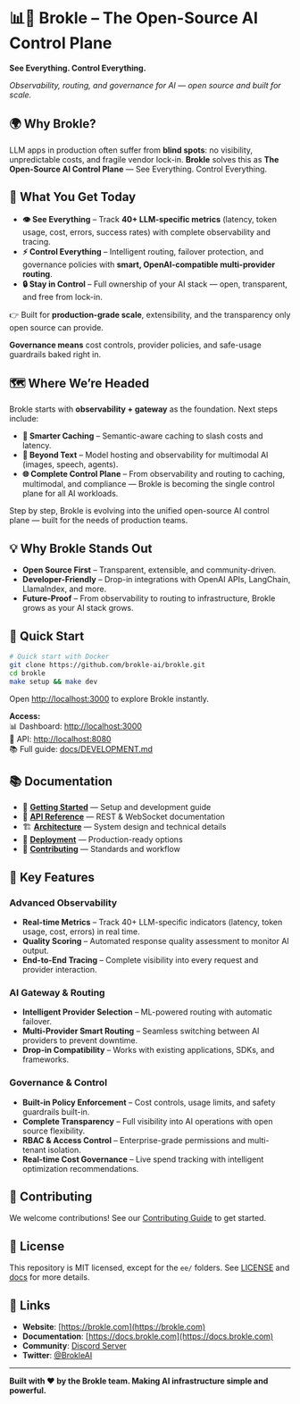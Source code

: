 # 📊🚀 Brokle – The Open-Source AI Control Plane

**See Everything. Control Everything.**

*Observability, routing, and governance for AI — open source and built for scale.*


## 🌍 Why Brokle?

LLM apps in production often suffer from **blind spots**: no visibility, unpredictable costs, and fragile vendor lock-in.
**Brokle** solves this as **The Open-Source AI Control Plane** — See Everything. Control Everything.


## 🎯 What You Get Today

- **👁️ See Everything** – Track **40+ LLM-specific metrics** (latency, token usage, cost, errors, success rates) with complete observability and tracing.
- **⚡ Control Everything** – Intelligent routing, failover protection, and governance policies with **smart, OpenAI-compatible multi-provider routing**.
- **🔒 Stay in Control** – Full ownership of your AI stack — open, transparent, and free from lock-in.  

👉 Built for **production-grade scale**, extensibility, and the transparency only open source can provide.

**Governance means** cost controls, provider policies, and safe-usage guardrails baked right in.


## 🗺️ Where We’re Headed

Brokle starts with **observability + gateway** as the foundation. Next steps include:  

- **🔄 Smarter Caching** – Semantic-aware caching to slash costs and latency.  
- **🚀 Beyond Text** – Model hosting and observability for multimodal AI (images, speech, agents).  
- **🌐 Complete Control Plane** – From observability and routing to caching, multimodal, and compliance — Brokle is becoming the single control plane for all AI workloads.  

Step by step, Brokle is evolving into the unified open-source AI control plane — built for the needs of production teams.


## 💡 Why Brokle Stands Out

- **Open Source First** – Transparent, extensible, and community-driven.  
- **Developer-Friendly** – Drop-in integrations with OpenAI APIs, LangChain, LlamaIndex, and more.  
- **Future-Proof** – From observability to routing to infrastructure, Brokle grows as your AI stack grows.


## 🚀 Quick Start

```bash
# Quick start with Docker
git clone https://github.com/brokle-ai/brokle.git
cd brokle
make setup && make dev
```

Open [http://localhost:3000](http://localhost:3000) to explore Brokle instantly.

**Access:**  
📊 Dashboard: [http://localhost:3000](http://localhost:3000)  
🔌 API: [http://localhost:8080](http://localhost:8080)  
📚 Full guide: [docs/DEVELOPMENT.md](docs/DEVELOPMENT.md)  


## 📚 Documentation

- 🚀 [**Getting Started**](docs/DEVELOPMENT.md) — Setup and development guide  
- 📡 [**API Reference**](docs/API.md) — REST & WebSocket documentation  
- 🏗️ [**Architecture**](docs/ARCHITECTURE.md) — System design and technical details  
- 🚢 [**Deployment**](docs/DEPLOYMENT.md) — Production-ready options  
- 🤝 [**Contributing**](docs/CONTRIBUTING.md) — Standards and workflow  


## 🌟 Key Features

### Advanced Observability
- **Real-time Metrics** – Track 40+ LLM-specific indicators (latency, token usage, cost, errors) in real time.  
- **Quality Scoring** – Automated response quality assessment to monitor AI output.  
- **End-to-End Tracing** – Complete visibility into every request and provider interaction.  

### AI Gateway & Routing
- **Intelligent Provider Selection** – ML-powered routing with automatic failover.  
- **Multi-Provider Smart Routing** – Seamless switching between AI providers to prevent downtime.  
- **Drop-in Compatibility** – Works with existing applications, SDKs, and frameworks.  

### Governance & Control
- **Built-in Policy Enforcement** – Cost controls, usage limits, and safety guardrails built-in.
- **Complete Transparency** – Full visibility into AI operations with open source flexibility.
- **RBAC & Access Control** – Enterprise-grade permissions and multi-tenant isolation.
- **Real-time Cost Governance** – Live spend tracking with intelligent optimization recommendations.  


## 🤝 Contributing

We welcome contributions! See our [Contributing Guide](docs/CONTRIBUTING.md) to get started.


## 📄 License

This repository is MIT licensed, except for the `ee/` folders. See [LICENSE](LICENSE) and [docs](https://docs.brokle.com) for more details.


## 🔗 Links

- **Website**: [https://brokle.com](https://brokle.com)
- **Documentation**: [https://docs.brokle.com](https://docs.brokle.com)
- **Community**: [Discord Server](https://discord.gg/brokle)
- **Twitter**: [@BrokleAI](https://twitter.com/BrokleAI)

---

**Built with ❤️ by the Brokle team. Making AI infrastructure simple and powerful.**
